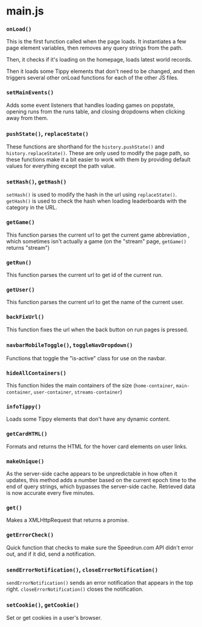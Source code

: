 # main.js

### `onLoad()`

This is the first function called when the page loads. It instantiates a few page element variables, then removes any query strings from the path.

Then, it checks if it's loading on the homepage, loads latest world records.

Then it loads some Tippy elements that don't need to be changed, and then triggers several other onLoad functions for each of the other JS files.

### `setMainEvents()`

Adds some event listeners that handles loading games on popstate, opening runs from the runs table, and closing dropdowns when clicking away from them.

### `pushState()`, `replaceState()`

These functions are shorthand for the `history.pushState()` and `history.replaceState()`. These are only used to modify the page path, so these functions make it a bit easier to work with them by providing default values for everything except the path value.

### `setHash()`, `getHash()`

`setHash()` is used to modify the hash in the url using `replaceState()`. `getHash()` is used to check the hash when loading leaderboards with the category in the URL.

### `getGame()`

This function parses the current url to get the current game abbreviation , which sometimes isn't actually a game (on the "stream" page, `getGame()` returns "stream")

### `getRun()`

This function parses the current url to get id of the current run.

### `getUser()`

This function parses the current url to get the name of the current user.

### `backFixUrl()`

This function fixes the url when the back button on run pages is pressed.

### `navbarMobileToggle()`, `toggleNavDropdown()`

Functions that toggle the "is-active" class for use on the navbar.

### `hideAllContainers()`

This function hides the main containers of the size (`home-container`, `main-container`, `user-container`, `streams-container`)

### `infoTippy()`

Loads some Tippy elements that don't have any dynamic content.

### `getCardHTML()`

Formats and returns the HTML for the hover card elements on user links.

### `makeUnique()`

As the server-side cache appears to be unpredictable in how often it updates, this method adds a number based on the current epoch time to the end of query strings, which bypasses the server-side cache. Retrieved data is now accurate every five minutes.

### `get()`

Makes a XMLHttpRequest that returns a promise.

### `getErrorCheck()`

Quick function that checks to make sure the Speedrun.com API didn't error out, and if it did, send a notification.

### `sendErrorNotification()`, `closeErrorNotification()`

`sendErrorNotification()` sends an error notification that appears in the top right. `closeErrorNotification()` closes the notification.

### `setCookie()`, `getCookie()`

Set or get cookies in a user's browser.